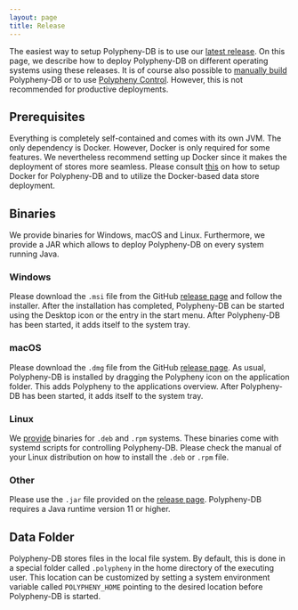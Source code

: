 ```yaml
---
layout: page
title: Release
---
```


The easiest way to setup Polypheny-DB is to use our [latest release](https://github.com/polypheny/Polypheny-DB/releases/latest). On this page, we describe how to deploy Polypheny-DB on different operating systems using these releases. It is of course also possible to [manually build](#) Polypheny-DB or to use [Polypheny Control](/documentation/Polypheny-Control/). However, this is not recommended for productive deployments.


## Prerequisites
Everything is completely self-contained and comes with its own JVM. The only dependency is Docker. However, Docker is only required for some features. We nevertheless recommend setting up Docker since it makes the deployment of stores more seamless. Please consult [this](/documentation/Stores/Docker/) on how to setup Docker for Polypheny-DB and to utilize the Docker-based data store deployment.


## Binaries
We provide binaries for Windows, macOS and Linux. Furthermore, we provide a JAR which allows to deploy Polypheny-DB on every system running Java.

### Windows
Please download the `.msi` file from the GitHub [release page](https://github.com/polypheny/Polypheny-DB/releases/latest) and follow the installer. After the installation has completed, Polypheny-DB can be started using the Desktop icon or the entry in the start menu. After Polypheny-DB has been started, it adds itself to the system tray. 

### macOS
Please download the `.dmg` file from the GitHub [release page](https://github.com/polypheny/Polypheny-DB/releases/latest). As usual, Polypheny-DB is installed by dragging the Polypheny icon on the application folder. This adds Polypheny to the applications overview.  After Polypheny-DB has been started, it adds itself to the system tray. 

### Linux
We [provide](https://github.com/polypheny/Polypheny-DB/releases/latest) binaries for `.deb` and `.rpm` systems. These binaries come with systemd scripts for controlling Polypheny-DB. Please check the manual of your Linux distribution on how to install the `.deb` or `.rpm` file.

### Other
Please use the `.jar` file provided on the [release page](https://github.com/polypheny/Polypheny-DB/releases/latest). Polypheny-DB requires a Java runtime version 11 or higher.



## Data Folder
Polypheny-DB stores files in the local file system. By default, this is done in a special folder called `.polypheny` in the home directory of the executing user.
This location can be customized by setting a system environment variable called `POLYPHENY_HOME` pointing to the desired location before Polypheny-DB is started.
